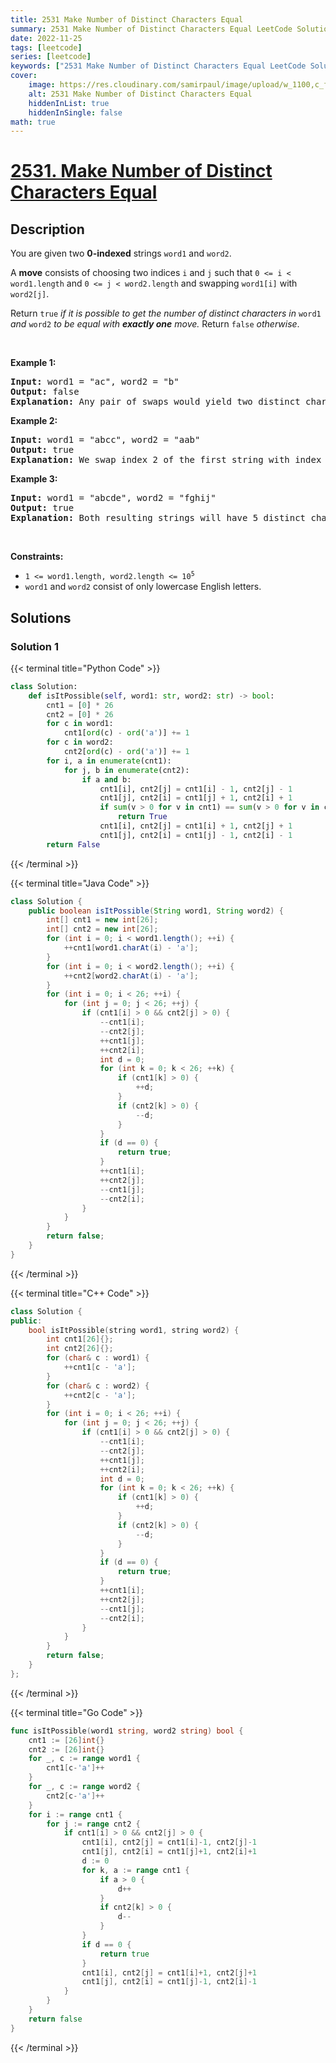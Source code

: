 ```yaml
---
title: 2531 Make Number of Distinct Characters Equal
summary: 2531 Make Number of Distinct Characters Equal LeetCode Solution Explained
date: 2022-11-25
tags: [leetcode]
series: [leetcode]
keywords: ["2531 Make Number of Distinct Characters Equal LeetCode Solution Explained in all languages", "2531 Make Number of Distinct Characters Equal", "LeetCode", "leetcode solution in Python3 C++ Java Go PHP Ruby Swift TypeScript Rust C# JavaScript C", "GeeksforGeeks", "InterviewBit", "Coding Ninjas", "HackerRank", "HackerEarth", "CodeChef", "TopCoder", "AlgoExpert", "freeCodeCamp", "Codeforces", "GitHub", "AtCoder", "Samir Paul"]
cover:
    image: https://res.cloudinary.com/samirpaul/image/upload/w_1100,c_fit,co_rgb:FFFFFF,l_text:Arial_75_bold:2531 Make Number of Distinct Characters Equal - Solution Explained/problem-solving.webp
    alt: 2531 Make Number of Distinct Characters Equal
    hiddenInList: true
    hiddenInSingle: false
math: true
---
```



# [2531. Make Number of Distinct Characters Equal](https://leetcode.com/problems/make-number-of-distinct-characters-equal)


## Description

<p>You are given two <strong>0-indexed</strong> strings <code>word1</code> and <code>word2</code>.</p>

<p>A <strong>move</strong> consists of choosing two indices <code>i</code> and <code>j</code> such that <code>0 &lt;= i &lt; word1.length</code> and <code>0 &lt;= j &lt; word2.length</code> and swapping <code>word1[i]</code> with <code>word2[j]</code>.</p>

<p>Return <code>true</code> <em>if it is possible to get the number of distinct characters in</em> <code>word1</code> <em>and</em> <code>word2</code> <em>to be equal with <strong>exactly one</strong> move. </em>Return <code>false</code> <em>otherwise</em>.</p>

<p>&nbsp;</p>
<p><strong class="example">Example 1:</strong></p>

<pre>
<strong>Input:</strong> word1 = &quot;ac&quot;, word2 = &quot;b&quot;
<strong>Output:</strong> false
<strong>Explanation:</strong> Any pair of swaps would yield two distinct characters in the first string, and one in the second string.
</pre>

<p><strong class="example">Example 2:</strong></p>

<pre>
<strong>Input:</strong> word1 = &quot;abcc&quot;, word2 = &quot;aab&quot;
<strong>Output:</strong> true
<strong>Explanation:</strong> We swap index 2 of the first string with index 0 of the second string. The resulting strings are word1 = &quot;abac&quot; and word2 = &quot;cab&quot;, which both have 3 distinct characters.
</pre>

<p><strong class="example">Example 3:</strong></p>

<pre>
<strong>Input:</strong> word1 = &quot;abcde&quot;, word2 = &quot;fghij&quot;
<strong>Output:</strong> true
<strong>Explanation:</strong> Both resulting strings will have 5 distinct characters, regardless of which indices we swap.
</pre>

<p>&nbsp;</p>
<p><strong>Constraints:</strong></p>

<ul>
	<li><code>1 &lt;= word1.length, word2.length &lt;= 10<sup>5</sup></code></li>
	<li><code>word1</code> and <code>word2</code> consist of only lowercase English letters.</li>
</ul>

## Solutions

### Solution 1

<!-- tabs:start -->

{{< terminal title="Python Code" >}}
```python
class Solution:
    def isItPossible(self, word1: str, word2: str) -> bool:
        cnt1 = [0] * 26
        cnt2 = [0] * 26
        for c in word1:
            cnt1[ord(c) - ord('a')] += 1
        for c in word2:
            cnt2[ord(c) - ord('a')] += 1
        for i, a in enumerate(cnt1):
            for j, b in enumerate(cnt2):
                if a and b:
                    cnt1[i], cnt2[j] = cnt1[i] - 1, cnt2[j] - 1
                    cnt1[j], cnt2[i] = cnt1[j] + 1, cnt2[i] + 1
                    if sum(v > 0 for v in cnt1) == sum(v > 0 for v in cnt2):
                        return True
                    cnt1[i], cnt2[j] = cnt1[i] + 1, cnt2[j] + 1
                    cnt1[j], cnt2[i] = cnt1[j] - 1, cnt2[i] - 1
        return False
```
{{< /terminal >}}

{{< terminal title="Java Code" >}}
```java
class Solution {
    public boolean isItPossible(String word1, String word2) {
        int[] cnt1 = new int[26];
        int[] cnt2 = new int[26];
        for (int i = 0; i < word1.length(); ++i) {
            ++cnt1[word1.charAt(i) - 'a'];
        }
        for (int i = 0; i < word2.length(); ++i) {
            ++cnt2[word2.charAt(i) - 'a'];
        }
        for (int i = 0; i < 26; ++i) {
            for (int j = 0; j < 26; ++j) {
                if (cnt1[i] > 0 && cnt2[j] > 0) {
                    --cnt1[i];
                    --cnt2[j];
                    ++cnt1[j];
                    ++cnt2[i];
                    int d = 0;
                    for (int k = 0; k < 26; ++k) {
                        if (cnt1[k] > 0) {
                            ++d;
                        }
                        if (cnt2[k] > 0) {
                            --d;
                        }
                    }
                    if (d == 0) {
                        return true;
                    }
                    ++cnt1[i];
                    ++cnt2[j];
                    --cnt1[j];
                    --cnt2[i];
                }
            }
        }
        return false;
    }
}
```
{{< /terminal >}}

{{< terminal title="C++ Code" >}}
```cpp
class Solution {
public:
    bool isItPossible(string word1, string word2) {
        int cnt1[26]{};
        int cnt2[26]{};
        for (char& c : word1) {
            ++cnt1[c - 'a'];
        }
        for (char& c : word2) {
            ++cnt2[c - 'a'];
        }
        for (int i = 0; i < 26; ++i) {
            for (int j = 0; j < 26; ++j) {
                if (cnt1[i] > 0 && cnt2[j] > 0) {
                    --cnt1[i];
                    --cnt2[j];
                    ++cnt1[j];
                    ++cnt2[i];
                    int d = 0;
                    for (int k = 0; k < 26; ++k) {
                        if (cnt1[k] > 0) {
                            ++d;
                        }
                        if (cnt2[k] > 0) {
                            --d;
                        }
                    }
                    if (d == 0) {
                        return true;
                    }
                    ++cnt1[i];
                    ++cnt2[j];
                    --cnt1[j];
                    --cnt2[i];
                }
            }
        }
        return false;
    }
};
```
{{< /terminal >}}

{{< terminal title="Go Code" >}}
```go
func isItPossible(word1 string, word2 string) bool {
	cnt1 := [26]int{}
	cnt2 := [26]int{}
	for _, c := range word1 {
		cnt1[c-'a']++
	}
	for _, c := range word2 {
		cnt2[c-'a']++
	}
	for i := range cnt1 {
		for j := range cnt2 {
			if cnt1[i] > 0 && cnt2[j] > 0 {
				cnt1[i], cnt2[j] = cnt1[i]-1, cnt2[j]-1
				cnt1[j], cnt2[i] = cnt1[j]+1, cnt2[i]+1
				d := 0
				for k, a := range cnt1 {
					if a > 0 {
						d++
					}
					if cnt2[k] > 0 {
						d--
					}
				}
				if d == 0 {
					return true
				}
				cnt1[i], cnt2[j] = cnt1[i]+1, cnt2[j]+1
				cnt1[j], cnt2[i] = cnt1[j]-1, cnt2[i]-1
			}
		}
	}
	return false
}
```
{{< /terminal >}}

<!-- tabs:end -->

<!-- end -->
